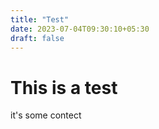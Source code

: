 ```yaml
---
title: "Test"
date: 2023-07-04T09:30:10+05:30
draft: false
---
```


# This is a test
it's some contect
